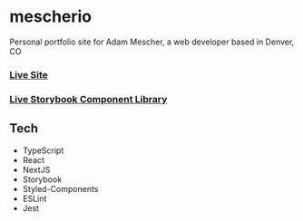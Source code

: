 # mescherio

Personal portfolio site for Adam Mescher, a web developer based in Denver, CO

### [Live Site](https://mescherio.adam5280.now.sh)

### [Live Storybook Component Library](https://adammescher.github.io/mescherio)

## Tech

* TypeScript
* React
* NextJS
* Storybook
* Styled-Components
* ESLint
* Jest
